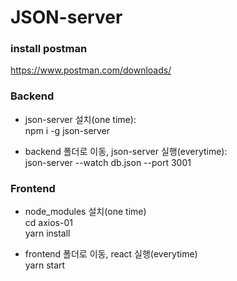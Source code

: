# JSON-server

### install postman
https://www.postman.com/downloads/
 
### Backend  
- json-server 설치(one time):  
npm i -g json-server  

- backend 폴더로 이동, json-server 실행(everytime):  
json-server --watch db.json --port 3001  

### Frontend  
- node_modules 설치(one time)  
cd axios-01  
yarn install  

- frontend 폴더로 이동, react 실행(everytime)  
yarn start

